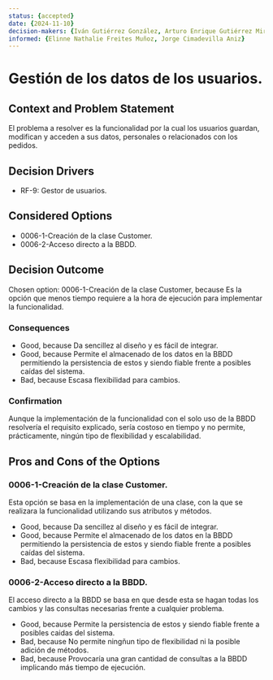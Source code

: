 ```yaml
---
status: {accepted}
date: {2024-11-10}
decision-makers: {Iván Gutiérrez González, Arturo Enrique Gutiérrez Mirandona}
informed: {Elinne Nathalie Freites Muñoz, Jorge Cimadevilla Aniz}
---
```


# Gestión de los datos de los usuarios.

## Context and Problem Statement

El problema a resolver es la funcionalidad por la cual los usuarios guardan, modifican y acceden a sus datos, personales o relacionados con los pedidos.

## Decision Drivers

* RF-9: Gestor de usuarios.

## Considered Options

* 0006-1-Creación de la clase Customer.
* 0006-2-Acceso directo a la BBDD.

## Decision Outcome

Chosen option: 0006-1-Creación de la clase Customer, because Es la opción que menos tiempo requiere a la hora de ejecución para implementar la funcionalidad.

### Consequences

* Good, because Da sencillez al diseño y es fácil de integrar.
* Good, because Permite el almacenado de los datos en la BBDD permitiendo la persistencia de estos y siendo fiable frente a posibles caídas del sistema.
* Bad, because Escasa flexibilidad para cambios.

### Confirmation

Aunque la implementación de la funcionalidad con el solo uso de la BBDD resolvería el requisito explicado, sería costoso en tiempo y no permite, prácticamente, ningún tipo de flexibilidad y escalabilidad.

## Pros and Cons of the Options

### 0006-1-Creación de la clase Customer.

Esta opción se basa en la implementación de una clase, con la que se realizara la funcionalidad utilizando sus atributos y métodos.

* Good, because Da sencillez al diseño y es fácil de integrar.
* Good, because Permite el almacenado de los datos en la BBDD permitiendo la persistencia de estos y siendo fiable frente a posibles caídas del sistema.
* Bad, because Escasa flexibilidad para cambios.

### 0006-2-Acceso directo a la BBDD.

El acceso directo a la BBDD se basa en que desde esta se hagan todas los cambios y las consultas necesarias frente a cualquier problema.

* Good, because Permite la persistencia de estos y siendo fiable frente a posibles caidas del sistema.
* Bad, because No permite ningñun tipo de flexibilidad ni la posible adición de métodos.
* Bad, because Provocaría una gran cantidad de consultas a la BBDD implicando más tiempo de ejecución.


